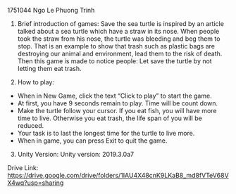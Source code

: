 1751044
Ngo Le Phuong Trinh

1) Brief introduction of games: Save the sea turtle is inspired by an article talked about a sea turtle which have a straw in its nose. When people took the straw from his nose, the turtle was bleeding and beg them to stop. That is an example to show that trash such as plastic bags are destroying our animal and environment, lead them to the risk of death. Then this game is made to notice people: Let save the turtle by not letting them eat trash.  

2) How to play:
- When in New Game, click the text “Click to play” to start the game.
- At first, you have 9 seconds remain to play. Time will be count down.
- Make the turtle follow your cursor. If you eat fish, you will have more time to live. Otherwise you eat trash, the life span of you will be reduced.
- Your task is to last the longest time for the turtle to live more.
- When in game, you can press Exit to quit the game.

3) Unity Version: Unity version: 2019.3.0a7

Drive Link: https://drive.google.com/drive/folders/1IAU4X48cnK9LKaB8_md8fVTeV68VX4wq?usp=sharing
